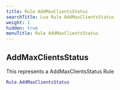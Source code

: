 ```yaml
---
title: Rule AddMaxClientsStatus
searchTitle: Lua Rule AddMaxClientsStatus
weight: 1
hidden: true
menuTitle: Rule AddMaxClientsStatus
---
```

## AddMaxClientsStatus

This represents a AddMaxClientsStatus Rule
```lua
Rule.AddMaxClientsStatus
```